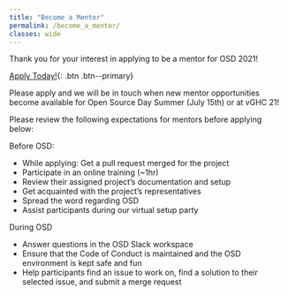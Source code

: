 ```yaml
---
title: "Become a Mentor"
permalink: /become_a_mentor/
classes: wide
---
```


Thank you for your interest in applying to be a mentor for OSD 2021!

[Apply Today!](https://airtable.com/shrREw8EXQfmSA4Uu){: .btn .btn--primary}

Please apply and we will be in touch when new mentor opportunities become available for Open Source Day Summer (July 15th) or at vGHC 21!

Please review the following expectations for mentors before applying below:

Before OSD:
* While applying: Get a pull request merged for the project
* Participate in an online training (~1hr)
* Review their assigned project’s documentation and setup
* Get acquainted with the project’s representatives
* Spread the word regarding OSD
* Assist participants during our virtual setup party

During OSD

* Answer questions in the OSD Slack workspace
* Ensure that the Code of Conduct is maintained and the OSD environment is kept safe and fun
* Help participants find an issue to work on, find a solution to their selected issue, and submit a merge request

